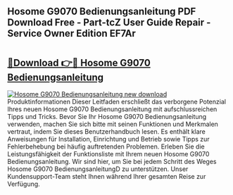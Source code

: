 ## Hosome G9070 Bedienungsanleitung PDF Download Free - Part-tcZ User Guide Repair - Service Owner Edition EF7Ar

# <h2><a href="http://df5slco.blite.top/?on=Hosome+G9070+Bedienungsanleitung">🔗Download 👉🔴 Hosome G9070 Bedienungsanleitung</a></h2>

[![Hosome G9070 Bedienungsanleitung new download](https://i.imgur.com/lujVjoI.png)](http://df5slco.blite.top/?on=Hosome+G9070+Bedienungsanleitung)
Produktinformationen Dieser Leitfaden erschließt das verborgene Potenzial Ihres neuen Hosome G9070 Bedienungsanleitung mit aufschlussreichen Tipps und Tricks. Bevor Sie Ihr Hosome G9070 Bedienungsanleitung verwenden, machen Sie sich bitte mit seinen Funktionen und Merkmalen vertraut, indem Sie dieses Benutzerhandbuch lesen. Es enthält klare Anweisungen für Installation, Einrichtung und Betrieb sowie Tipps zur Fehlerbehebung bei häufig auftretenden Problemen. Erleben Sie die Leistungsfähigkeit der Funktionsliste mit Ihrem neuen Hosome G9070 Bedienungsanleitung. Wir sind hier, um Sie bei jedem Schritt des Weges Hosome G9070 BedienungsanleitungD zu unterstützen. Unser Kundensupport-Team steht Ihnen während Ihrer gesamten Reise zur Verfügung.
